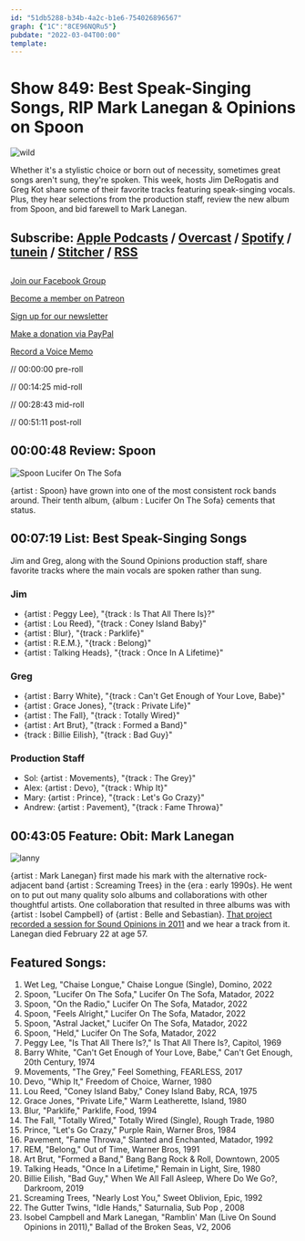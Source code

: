 ```yaml
---
id: "51db5288-b34b-4a2c-b1e6-754026896567"
graph: {"1C":"8CE96NQRu5"}
pubdate: "2022-03-04T00:00"
template: 
---
```






# Show 849: Best Speak-Singing Songs, RIP Mark Lanegan & Opinions on Spoon

![wild](https://static.soundopinions.org/images/2022/lou-reed-walk-on-the-wild-side-1972-3.jpeg)

Whether it's a stylistic choice or born out of necessity, sometimes great songs aren't sung, they're spoken. This week, hosts Jim DeRogatis and Greg Kot share some of their favorite tracks featuring speak-singing vocals. Plus, they hear selections from the production staff, review the new album from Spoon, and bid farewell to Mark Lanegan.



## Subscribe: [Apple Podcasts](https://itunes.apple.com/us/podcast/sound-opinions/id94793843) / [Overcast](https://overcast.fm/itunes94793843/sound-opinions) / [Spotify](https://open.spotify.com/show/1kNR8YL7TBrQuRxDdS4wtU) / [tunein](https://tunein.com/podcasts/Music-Podcasts/Sound-Opinions-p60273/) / [Stitcher](http://www.stitcher.com/podcast/sound-opinions) / [RSS](https://feeds.simplecast.com/Nn6fjnB0)



## 

[Join our Facebook Group](https://bit.ly/3sivr9T)

[Become a member on Patreon](https://bit.ly/3slWZvc)

[Sign up for our newsletter](https://bit.ly/3eEvRnG)

[Make a donation via PayPal](https://bit.ly/3dmt9lU)

[Record a Voice Memo](https://bit.ly/2RyD5Ah)

// 00:00:00 pre-roll

// 00:14:25 mid-roll

// 00:28:43 mid-roll

// 00:51:11 post-roll



## 00:00:48 Review: Spoon

![Spoon Lucifer On The Sofa](https://static.soundopinions.org/assets/849/1C1.jpg)

{artist : Spoon} have grown into one of the most consistent rock bands around. Their tenth album, {album : Lucifer On The Sofa} cements that status.



## 00:07:19 List: Best Speak-Singing Songs

Jim and Greg, along with the Sound Opinions production staff, share favorite tracks where the main vocals are spoken rather than sung.


### Jim

- {artist : Peggy Lee}, "{track : Is That All There Is}?"
- {artist : Lou Reed}, "{track : Coney Island Baby}"
- {artist : Blur}, "{track : Parklife}"
- {artist : R.E.M.}, "{track : Belong}"
- {artist : Talking Heads}, "{track : Once In A Lifetime}"


### Greg

- {artist : Barry White}, "{track : Can't Get Enough of Your Love, Babe}"
- {artist : Grace Jones}, "{track : Private Life}"
- {artist : The Fall}, "{track : Totally Wired}"
- {artist : Art Brut}, "{track : Formed a Band}"
- {track : Billie Eilish}, "{track : Bad Guy}"


### Production Staff

- Sol: {artist : Movements}, "{track : The Grey}"
- Alex: {artist : Devo}, "{track : Whip It}"
- Mary: {artist : Prince}, "{track : Let's Go Crazy}"
- Andrew: {artist : Pavement}, "{track : Fame Throwa}"



## 00:43:05 Feature: Obit: Mark Lanegan

![lanny](https://static.soundopinions.org/images/2022/51io4pzwsrs.jpeg)

{artist : Mark Lanegan} first made his mark with the alternative rock-adjacent band {artist : Screaming Trees} in the {era : early 1990s}. He went on to put out many quality solo albums and collaborations with other thoughtful artists. One collaboration that resulted in three albums was with {artist : Isobel Campbell} of {artist : Belle and Sebastian}. [That project recorded a session for Sound Opinions in 2011](https://www.soundopinions.org/show/271) and we hear a track from it. Lanegan died February 22 at age 57.



## Featured Songs:

1. Wet Leg, "Chaise Longue," Chaise Longue (Single), Domino, 2022
2. Spoon, "Lucifer On The Sofa," Lucifer On The Sofa, Matador, 2022
3. Spoon, "On the Radio," Lucifer On The Sofa, Matador, 2022
4. Spoon, "Feels Alright," Lucifer On The Sofa, Matador, 2022
5. Spoon, "Astral Jacket," Lucifer On The Sofa, Matador, 2022
6. Spoon, "Held," Lucifer On The Sofa, Matador, 2022
7. Peggy Lee, "Is That All There Is?," Is That All There Is?, Capitol, 1969
8. Barry White, "Can't Get Enough of Your Love, Babe," Can't Get Enough, 20th Century, 1974
9. Movements, "The Grey," Feel Something, FEARLESS, 2017
10. Devo, "Whip It," Freedom of Choice, Warner, 1980
11. Lou Reed, "Coney Island Baby," Coney Island Baby, RCA, 1975
12. Grace Jones, "Private Life," Warm Leatherette, Island, 1980
13. Blur, "Parklife," Parklife, Food, 1994
14. The Fall, "Totally Wired," Totally Wired (Single), Rough Trade, 1980
15. Prince, "Let's Go Crazy," Purple Rain, Warner Bros, 1984
16. Pavement, "Fame Throwa," Slanted and Enchanted, Matador, 1992
17. REM, "Belong," Out of Time, Warner Bros, 1991
18. Art Brut, "Formed a Band," Bang Bang Rock & Roll, Downtown, 2005
19. Talking Heads, "Once In a Lifetime," Remain in Light, Sire, 1980
20. Billie Eilish, "Bad Guy," When We All Fall Asleep, Where Do We Go?, Darkroom, 2019
21. Screaming Trees, "Nearly Lost You," Sweet Oblivion, Epic, 1992
22. The Gutter Twins, "Idle Hands," Saturnalia, Sub Pop , 2008
23. Isobel Campbell and Mark Lanegan, "Ramblin' Man (Live On Sound Opinions in 2011)," Ballad of the Broken Seas, V2, 2006